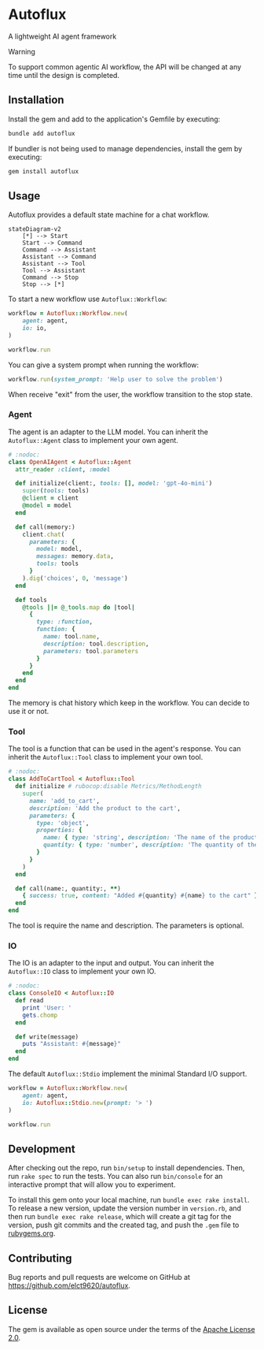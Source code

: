 Autoflux
===

A lightweight AI agent framework

> [!WARNING]
> To support common agentic AI workflow, the API will be changed at any time until the design is completed.

## Installation

Install the gem and add to the application's Gemfile by executing:

```bash
bundle add autoflux
```

If bundler is not being used to manage dependencies, install the gem by executing:

```bash
gem install autoflux
```

## Usage

Autoflux provides a default state machine for a chat workflow.

```mermaid
stateDiagram-v2
    [*] --> Start
    Start --> Command
    Command --> Assistant
    Assistant --> Command
    Assistant --> Tool
    Tool --> Assistant
    Command --> Stop
    Stop --> [*]
```

To start a new workflow use `Autoflux::Workflow`:

```ruby
workflow = Autoflux::Workflow.new(
    agent: agent,
    io: io,
)

workflow.run
```

You can give a system prompt when running the workflow:

```ruby
workflow.run(system_prompt: 'Help user to solve the problem')
```

When receive "exit" from the user, the workflow transition to the stop state.

### Agent

The agent is an adapter to the LLM model. You can inherit the `Autoflux::Agent` class to implement your own agent.

```ruby
# :nodoc:
class OpenAIAgent < Autoflux::Agent
  attr_reader :client, :model

  def initialize(client:, tools: [], model: 'gpt-4o-mini')
    super(tools: tools)
    @client = client
    @model = model
  end

  def call(memory:)
    client.chat(
      parameters: {
        model: model,
        messages: memory.data,
        tools: tools
      }
    ).dig('choices', 0, 'message')
  end

  def tools
    @tools ||= @_tools.map do |tool|
      {
        type: :function,
        function: {
          name: tool.name,
          description: tool.description,
          parameters: tool.parameters
        }
      }
    end
  end
end
```

The memory is chat history which keep in the workflow. You can decide to use it or not.

### Tool

The tool is a function that can be used in the agent's response. You can inherit the `Autoflux::Tool` class to implement your own tool.

```ruby
# :nodoc:
class AddToCartTool < Autoflux::Tool
  def initialize # rubocop:disable Metrics/MethodLength
    super(
      name: 'add_to_cart',
      description: 'Add the product to the cart',
      parameters: {
        type: 'object',
        properties: {
          name: { type: 'string', description: 'The name of the product' },
          quantity: { type: 'number', description: 'The quantity of the product' }
        }
      }
    )
  end

  def call(name:, quantity:, **)
    { success: true, content: "Added #{quantity} #{name} to the cart" }
  end
end
```

The tool is require the name and description. The parameters is optional.

### IO

The IO is an adapter to the input and output. You can inherit the `Autoflux::IO` class to implement your own IO.

```ruby
# :nodoc:
class ConsoleIO < Autoflux::IO
  def read
    print 'User: '
    gets.chomp
  end

  def write(message)
    puts "Assistant: #{message}"
  end
end
```

The default `Autoflux::Stdio` implement the minimal Standard I/O support.

```ruby
workflow = Autoflux::Workflow.new(
    agent: agent,
    io: Autoflux::Stdio.new(prompt: '> ')
)

workflow.run
```

## Development

After checking out the repo, run `bin/setup` to install dependencies. Then, run `rake spec` to run the tests. You can also run `bin/console` for an interactive prompt that will allow you to experiment.

To install this gem onto your local machine, run `bundle exec rake install`. To release a new version, update the version number in `version.rb`, and then run `bundle exec rake release`, which will create a git tag for the version, push git commits and the created tag, and push the `.gem` file to [rubygems.org](https://rubygems.org).

## Contributing

Bug reports and pull requests are welcome on GitHub at https://github.com/elct9620/autoflux.

## License

The gem is available as open source under the terms of the [Apache License 2.0](https://opensource.org/licenses/Apache-2.0).

